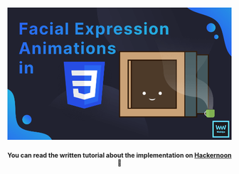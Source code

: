 <h1 align="center">
    <img src="facial-expression-animations-in-css.png" alt="Facial Expression Animations in CSS" />
</h1>
<h4 align="center">You can read the written tutorial about the implementation on <strong><a href="https://hackernoon.com/">Hackernoon</a></strong> 🧑</h4>
